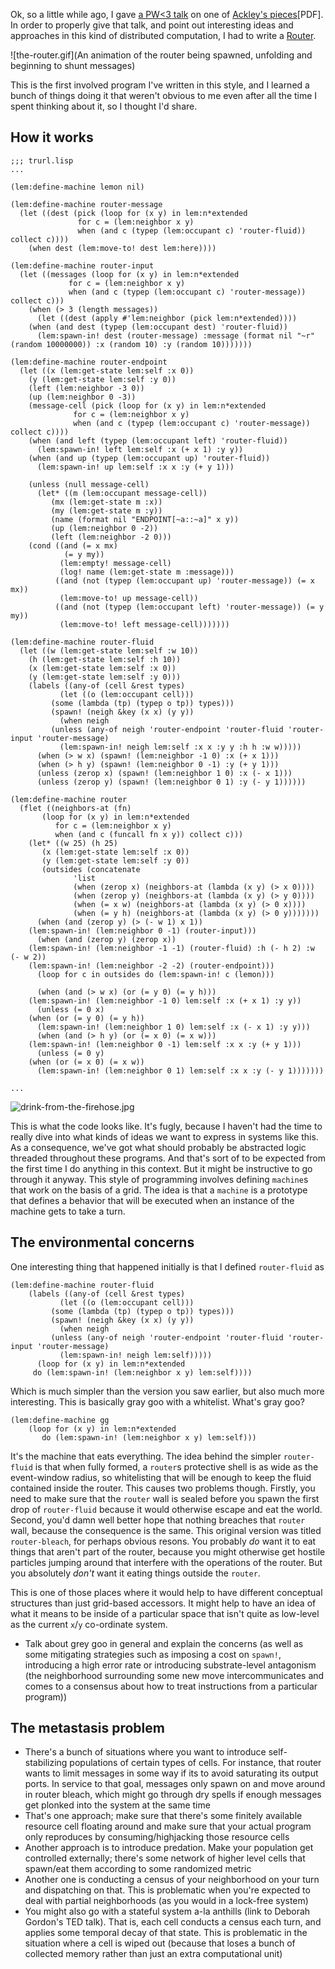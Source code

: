 Ok, so a little while ago, I gave [a PW<3 talk](https://www.meetup.com/Papers-We-Love-Toronto/events/244292363/) on one of [Ackley's pieces](http://www.cs.unm.edu/~ackley/papers/hotos-11.pdf)[PDF]. In order to properly give that talk, and point out interesting ideas and approaches in this kind of distributed computation, I had to write a [Router](https://github.com/inaimathi/trurl/blob/62f9c429710331f0d27b7ea00ede3ad489307245/machines.lisp#L23-L116).

![the-router.gif](An animation of the router being spawned, unfolding and beginning to shunt messages)

This is the first involved program I've written in this style, and I learned a bunch of things doing it that weren't obvious to me even after all the time I spent thinking about it, so I thought I'd share.

## How it works

```
;;; trurl.lisp
...

(lem:define-machine lemon nil)

(lem:define-machine router-message
  (let ((dest (pick (loop for (x y) in lem:n*extended
		       for c = (lem:neighbor x y)
		       when (and c (typep (lem:occupant c) 'router-fluid)) collect c))))
    (when dest (lem:move-to! dest lem:here))))

(lem:define-machine router-input
  (let ((messages (loop for (x y) in lem:n*extended
		     for c = (lem:neighbor x y)
		     when (and c (typep (lem:occupant c) 'router-message)) collect c)))
    (when (> 3 (length messages))
      (let ((dest (apply #'lem:neighbor (pick lem:n*extended))))
	(when (and dest (typep (lem:occupant dest) 'router-fluid))
	  (lem:spawn-in! dest (router-message) :message (format nil "~r" (random 10000000)) :x (random 10) :y (random 10)))))))

(lem:define-machine router-endpoint
  (let ((x (lem:get-state lem:self :x 0))
	(y (lem:get-state lem:self :y 0))
	(left (lem:neighbor -3 0))
	(up (lem:neighbor 0 -3))
	(message-cell (pick (loop for (x y) in lem:n*extended
			  for c = (lem:neighbor x y)
			  when (and c (typep (lem:occupant c) 'router-message)) collect c))))
    (when (and left (typep (lem:occupant left) 'router-fluid))
      (lem:spawn-in! left lem:self :x (+ x 1) :y y))
    (when (and up (typep (lem:occupant up) 'router-fluid))
      (lem:spawn-in! up lem:self :x x :y (+ y 1)))

    (unless (null message-cell)
      (let* ((m (lem:occupant message-cell))
	     (mx (lem:get-state m :x))
	     (my (lem:get-state m :y))
	     (name (format nil "ENDPOINT[~a::~a]" x y))
	     (up (lem:neighbor 0 -2))
	     (left (lem:neighbor -2 0)))
	(cond ((and (= x mx)
		    (= y my))
	       (lem:empty! message-cell)
	       (log! name (lem:get-state m :message)))
	      ((and (not (typep (lem:occupant up) 'router-message)) (= x mx))
	       (lem:move-to! up message-cell))
	      ((and (not (typep (lem:occupant left) 'router-message)) (= y my))
	       (lem:move-to! left message-cell)))))))

(lem:define-machine router-fluid
  (let ((w (lem:get-state lem:self :w 10))
	(h (lem:get-state lem:self :h 10))
	(x (lem:get-state lem:self :x 0))
	(y (lem:get-state lem:self :y 0)))
    (labels ((any-of (cell &rest types)
	       (let ((o (lem:occupant cell)))
		 (some (lambda (tp) (typep o tp)) types)))
	     (spawn! (neigh &key (x x) (y y))
	       (when neigh
		 (unless (any-of neigh 'router-endpoint 'router-fluid 'router-input 'router-message)
		   (lem:spawn-in! neigh lem:self :x x :y y :h h :w w)))))
      (when (> w x) (spawn! (lem:neighbor -1 0) :x (+ x 1)))
      (when (> h y) (spawn! (lem:neighbor 0 -1) :y (+ y 1)))
      (unless (zerop x) (spawn! (lem:neighbor 1 0) :x (- x 1)))
      (unless (zerop y) (spawn! (lem:neighbor 0 1) :y (- y 1))))))

(lem:define-machine router
  (flet ((neighbors-at (fn)
	   (loop for (x y) in lem:n*extended
	      for c = (lem:neighbor x y)
	      when (and c (funcall fn x y)) collect c)))
    (let* ((w 25) (h 25)
	   (x (lem:get-state lem:self :x 0))
	   (y (lem:get-state lem:self :y 0))
	   (outsides (concatenate
		      'list
		      (when (zerop x) (neighbors-at (lambda (x y) (> x 0))))
		      (when (zerop y) (neighbors-at (lambda (x y) (> y 0))))
		      (when (= x w) (neighbors-at (lambda (x y) (> 0 x))))
		      (when (= y h) (neighbors-at (lambda (x y) (> 0 y)))))))
      (when (and (zerop y) (> (- w 1) x 1))
	(lem:spawn-in! (lem:neighbor 0 -1) (router-input)))
      (when (and (zerop y) (zerop x))
	(lem:spawn-in! (lem:neighbor -1 -1) (router-fluid) :h (- h 2) :w (- w 2))
	(lem:spawn-in! (lem:neighbor -2 -2) (router-endpoint)))
      (loop for c in outsides do (lem:spawn-in! c (lemon)))

      (when (and (> w x) (or (= y 0) (= y h)))
	(lem:spawn-in! (lem:neighbor -1 0) lem:self :x (+ x 1) :y y))
      (unless (= 0 x)
	(when (or (= y 0) (= y h))
	  (lem:spawn-in! (lem:neighbor 1 0) lem:self :x (- x 1) :y y)))
      (when (and (> h y) (or (= x 0) (= x w)))
	(lem:spawn-in! (lem:neighbor 0 -1) lem:self :x x :y (+ y 1)))
      (unless (= 0 y)
	(when (or (= x 0) (= x w))
	  (lem:spawn-in! (lem:neighbor 0 1) lem:self :x x :y (- y 1)))))))

...
```

![drink-from-the-firehose.jpg]()

This is what the code looks like. It's fugly, because I haven't had the time to really dive into what kinds of ideas we want to express in systems like this. As a consequence, we've got what should probably be abstracted logic threaded throughout these programs. And that's sort of to be expected from the first time I do anything in this context. But it might be instructive to go through it anyway. This style of programming involves defining `machine`s that work on the basis of a grid. The idea is that a `machine` is a prototype that defines a behavior that will be executed when an instance of the machine gets to take a turn.


## The environmental concerns

One interesting thing that happened initially is that I defined `router-fluid` as

```
(lem:define-machine router-fluid
    (labels ((any-of (cell &rest types)
	       (let ((o (lem:occupant cell)))
		 (some (lambda (tp) (typep o tp)) types)))
	     (spawn! (neigh &key (x x) (y y))
	       (when neigh
		 (unless (any-of neigh 'router-endpoint 'router-fluid 'router-input 'router-message)
		   (lem:spawn-in! neigh lem:self)))))
      (loop for (x y) in lem:n*extended
	 do (lem:spawn-in! (lem:neighbor x y) lem:self))))
```

Which is much simpler than the version you saw earlier, but also much more interesting. This is basically gray goo with a whitelist. What's gray goo?

```
(lem:define-machine gg
    (loop for (x y) in lem:n*extended
       do (lem:spawn-in! (lem:neighbor x y) lem:self)))
```

It's the machine that eats everything. The idea behind the simpler `router-fluid` is that when fully formed, a `router`s protective shell is as wide as the event-window radius, so whitelisting that will be enough to keep the fluid contained inside the router. This causes two problems though. Firstly, you need to make sure that the `router` wall is sealed before you spawn the first drop of `router-fluid` because it would otherwise escape and eat the world. Second, you'd damn well better hope that nothing breaches that `router` wall, because the consequence is the same. This original version was titled `router-bleach`, for perhaps obvious resons. You probably _do_ want it to eat things that aren't part of the router, because you might otherwise get hostile particles jumping around that interfere with the operations of the router. But you absolutely _don't_ want it eating things outside the `router`.

This is one of those places where it would help to have different conceptual structures than just grid-based accessors. It might help to have an idea of what it means to be inside of a particular space that isn't quite as low-level as the current `x`/`y` co-ordinate system.

- Talk about grey goo in general and explain the concerns (as well as some mitigating strategies such as imposing a cost on `spawn!`, introducing a high error rate or introducing substrate-level antagonism (the neighborhood surrounding some new move intercommunicates and comes to a consensus about how to treat instructions from a particular program))

## The metastasis problem

- There's a bunch of situations where you want to introduce self-stabilizing populations of certain types of cells. For instance, that router wants to limit messages in some way if its to avoid saturating its output ports. In service to that goal, messages only spawn on and move around in router bleach, which might go through dry spells if enough messages get plonked into the system at the same time
- That's one approach; make sure that there's some finitely available resource cell floating around and make sure that your actual program only reproduces by consuming/highjacking those resource cells
- Another approach is to introduce predation. Make your population get controlled externally; there's some network of higher level cells that spawn/eat them according to some randomized metric
- Another one is conducting a census of your neighborhood on your turn and dispatching on that. This is problematic when you're expected to deal with partial neighborhoods (as you would in a lock-free system)
- You might also go with a stateful system a-la anthills (link to Deborah Gordon's TED talk). That is, each cell conducts a census each turn, and applies some temporal decay of that state. This is problematic in the situation where a cell is wiped out (because that loses a bunch of collected memory rather than just an extra computational unit)
